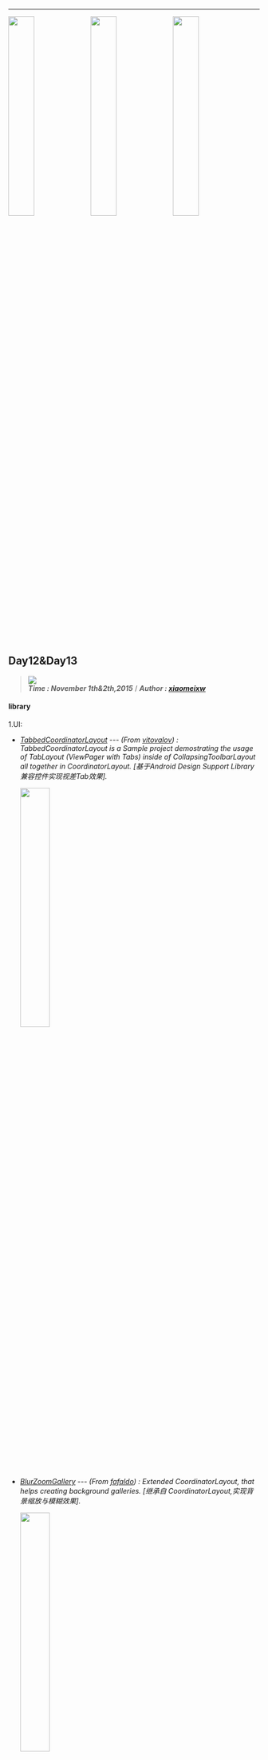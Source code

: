 ----------------
<img src="http://i.imgur.com/DJgzbkd.gif" width="32%"> <img src="http://i.imgur.com/DJgzbkd.gif" width="32%">  <img src="http://i.imgur.com/DJgzbkd.gif" width="32%"> 

## Day12&Day13
> ![](https://img.shields.io/badge/AndroidEveryday-Day12%20&%20Day13-green.svg?style=flat)   
> ***Time : November 1th&2th,2015*** / ***Author : [xiaomeixw](https://github.com/xiaomeixw)***

#### library ####

1.UI:

- _[TabbedCoordinatorLayout](https://github.com/vitovalov/TabbedCoordinatorLayout) --- (From [vitovalov](https://github.com/vitovalov)) : 
TabbedCoordinatorLayout is a Sample project demostrating the usage of TabLayout (ViewPager with Tabs) inside of CollapsingToolbarLayout all together in CoordinatorLayout. [基于Android Design Support Library兼容控件实现视差Tab效果]._

    <img src="https://github.com/vitovalov/TabbedCoordinatorLayout/raw/master/art/demo.gif" width="35%"> 

- _[BlurZoomGallery](https://github.com/fafaldo/BlurZoomGallery) --- (From [fafaldo](https://github.com/fafaldo)) : 
Extended CoordinatorLayout, that helps creating background galleries. [继承自 CoordinatorLayout,实现背景缩放与模糊效果]._

    <img src="https://github.com/fafaldo/BlurZoomGallery/raw/master/blurzoomgallery.gif" width="35%"> 

- _[Lab-Android-DesignLibrary](https://github.com/nuuneoi/Lab-Android-DesignLibrary) --- (From [nuuneoi](https://github.com/nuuneoi)) : 
A full tutorial on how to use Android Design Support Library. (60 mins). [基于Android Design Support Library兼容控件实现的Simple]._

    <img src="https://camo.githubusercontent.com/1fffe842f6aee3dcb0944365b9f7015c265ec63d/687474703a2f2f696e746865636865657365666163746f72792e636f6d2f75706c6f6164732f736f757263652f64657369676e6c6962726172792f7461726765742e676966" width="35%"> 

- _[LargeImage](https://github.com/LuckyJayce/LargeImage) --- (From [LuckyJayce](https://github.com/LuckyJayce)) : 
Loading big Image,Maximum support 10000ps x 10000ps. [Android 加载大图 可以高清显示10000*10000像素的图片]._

    <img src="http://i.imgur.com/ODUwRat.png" width="100%"> 

2.Logic：

- _[enroscar-async](https://github.com/stanfy/enroscar-async) --- (From [stanfy](https://github.com/stanfy) & Tag  is [AsyncTask](https://github.com/stanfy/enroscar-async)) : 
Makes it easy to put your asynchronous operations behind Android's Loader. [使用注解异步线程调度]._

	<img src="http://i.imgur.com/Pp3wTOH.png" width="100%">
	
		//1.Describe an asynchronous operation.
		class Foo {
		  @Load Async<String> loadGreeting(final String name) {
		    return Tools.async(new Callable<String>() {
		      public String call() {
		        try { Thread.sleep(1000); } catch (InterruptedException ignored) { }
		        return "Hello " + name;
		      }
		    });
		  }
		} 
	
		//2.Use it
		// this an object that provides operations
		Foo foo = new Foo();
		
		// prepare the operator
		// FooOperator is a generated class
		FooOperator operator = FooOperator.build()
		    .withinActivity(activity)
		    .operations(foo)
		    .get();
		
		// subscribing
		operator.when().loadGreetingIsFinished()
		    .doOnResult(new Action<String>() {
		      @Override
		      public void act(final String greeting) {
		        Log.i("Async", "Greeting loaded: " + greeting);
		      }
		    });
		
		// starting
		operator.loadGreeting();
		
		// cancelling
		operator.cancelLoadGreeting(); 

- _[feather](https://github.com/zsoltherpai/feather) --- (From [zsoltherpai](https://github.com/zsoltherpai) & Tag  is [Annotation](https://github.com/zsoltherpai/feather)):Lightweight dependency injection for Java and Android (JSR-330). [Java和android轻量级的依赖注入]._

	<img src="http://i.imgur.com/0RQHo15.png" width="100%">

		public class A {
		    @Inject
		    public A(B b) {
		        // ...
		    }
		}
		
		public class B {
		    @Inject
		    public B(C c, D d) {
		        // ...
		    }
		}
		
		public class C {}
		
		@Singleton
		public class D {
		    // something expensive or other reasons for being singleton
		}

- _[secure-preferences](https://github.com/scottyab/secure-preferences) --- (From [scottyab](https://github.com/scottyab) & Tag is [Encryption](https://github.com/zsoltherpai/feather)): Android Shared preference wrapper than encrypts the values of Shared Preferences. It's not bullet proof security but rather a quick win for incrementally making your android app more secure. [给Shared Preferences存储的数据进行AES的加密]._

	<img src="https://camo.githubusercontent.com/29a9bb9967b7584cce1341c726817284cae1cd7a/68747470733a2f2f7261772e6769746875622e636f6d2f73636f74747961622f7365637572652d707265666572656e6365732f6d61737465722f646f63732f696d616765732f73735f6672616d655f7365637572655f707265662e706e67" width="35%">

	<img src="http://i.imgur.com/WqJicmm.png" width="100%">

		SecurePreferences securePrefs = new SecurePreferences(context, "userpassword","my_user_prefs.xml");
		securePrefs.handlePasswordChange("newPassword", context);

- _[java-aes-crypto](https://github.com/tozny/java-aes-crypto) --- (From [tozny](https://github.com/tozny) & Tag  is [Encryption](https://github.com/tozny/java-aes-crypto)):A simple Android class for encrypting & decrypting strings, aiming to avoid the classic mistakes that most such classes suffer from. [使用AES加解密]._

	<img src="http://i.imgur.com/hjZWLkD.png" width="100%">

		//1.Generate new key
		AesCbcWithIntegrity.SecretKeys keys = AesCbcWithIntegrity.generateKey();

		//2.Encrypt
		AesCbcWithIntegrity.CipherTextIvMac cipherTextIvMac = AesCbcWithIntegrity.encrypt("some test", keys);
   		//store or send to server
   		String ciphertextString = cipherTextIvMac.toString();

		//3.Decrypt
		String plainText = AesCbcWithIntegrity.decryptString(cipherTextIvMac, keys);

- _[AESCrypt-Android](https://github.com/scottyab/AESCrypt-Android) --- (From [scottyab](https://github.com/scottyab) & Tag  is [Encryption](https://github.com/scottyab/AESCrypt-Android)):Simple API to perform AES encryption on Android. This is the Android counterpart to the AESCrypt library Ruby and Obj-C (with the same defaults) created by Gurpartap Singh. [使用AES加解密]._

	<img src="http://i.imgur.com/oy0SiL8.png" width="100%">

		//Encrypt
		String password = "password";
	    String message = "hello world"; 
	    try {
	        String encryptedMsg = AESCrypt.encrypt(password, message);
	    }catch (GeneralSecurityException e){
	      //handle error
	    }	
	
		//Decrypt
		String password = "password";
	    String encryptedMsg = "2B22cS3UC5s35WBihLBo8w==";
	    try {
	        String messageAfterDecrypt = AESCrypt.decrypt(password, encryptedMsg);
	    }catch (GeneralSecurityException e){
	     //handle error - could be due to incorrect password or tampered encryptedMsg
	    }

3.Architecture:

- _[powermock](https://github.com/jayway/powermock) --- (From [jayway](https://github.com/jayway)) : 
PowerMock is a Java framework that allows you to unit test code normally regarded as untestable. [超强的测试框架]._

	<img src="https://github.com/jayway/powermock/raw/master/powermock.png" width="35%"> 



	![](https://img.shields.io/badge/The%20Day12%20&%20Day13-End%20!-ED1C24.svg?style=flat)












